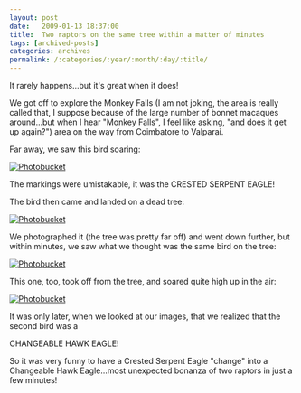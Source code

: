 ```yaml
---
layout: post
date:	2009-01-13 18:37:00
title:  Two raptors on the same tree within a matter of minutes
tags: [archived-posts]
categories: archives
permalink: /:categories/:year/:month/:day/:title/
---
```

It rarely happens...but it's great when it does!

We got off to explore the Monkey Falls (I am not joking, the area is really called that, I suppose because of the large number of bonnet macaques around...but when I hear "Monkey Falls", I feel like asking, "and does it get up again?") area on the way from Coimbatore to Valparai.

Far away, we saw this bird soaring:

<a href="http://s297.photobucket.com/albums/mm205/depontis/?action=view&current=IMG_0871.jpg" target="_blank"><img src="http://i297.photobucket.com/albums/mm205/depontis/IMG_0871.jpg" border="0" alt="Photobucket"></a>

The markings were umistakable, it was the CRESTED SERPENT EAGLE!

The bird then came and landed on a dead tree:


<a href="http://s297.photobucket.com/albums/mm205/depontis/?action=view&current=IMG_0876.jpg" target="_blank"><img src="http://i297.photobucket.com/albums/mm205/depontis/IMG_0876.jpg" border="0" alt="Photobucket"></a>


We photographed it (the tree was pretty far off) and went down further, but within minutes, we saw what we thought was the same bird on the tree:

<a href="http://s297.photobucket.com/albums/mm205/depontis/?action=view&current=IMG_0901.jpg" target="_blank"><img src="http://i297.photobucket.com/albums/mm205/depontis/IMG_0901.jpg" border="0" alt="Photobucket"></a>




This one, too, took off from the tree, and soared quite high up in the air:

<a href="http://s297.photobucket.com/albums/mm205/depontis/?action=view&current=IMG_0910.jpg" target="_blank"><img src="http://i297.photobucket.com/albums/mm205/depontis/IMG_0910.jpg" border="0" alt="Photobucket"></a>


It was only later, when we looked at our images, that we realized that the second bird was a 

CHANGEABLE HAWK EAGLE!

So it was very funny to have a Crested Serpent Eagle "change" into a Changeable Hawk Eagle...most unexpected bonanza of two raptors in just a few minutes!
